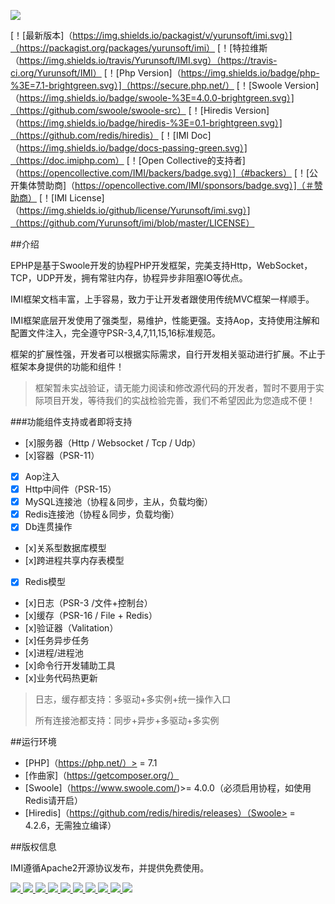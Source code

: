 <p align =“center”>
    <a href="https://www.imiphp.com" target="_blank">
        <img src =“https://raw.githubusercontent.com/Yurunsoft/IMI/dev/res/logo.png"alt =”imi“/>
    </A>
</ p>

[！[最新版本]（https://img.shields.io/packagist/v/yurunsoft/imi.svg）]（https://packagist.org/packages/yurunsoft/imi）
[！[特拉维斯（https://img.shields.io/travis/Yurunsoft/IMI.svg）（https://travis-ci.org/Yurunsoft/IMI）
[！[Php Version]（https://img.shields.io/badge/php-%3E=7.1-brightgreen.svg）]（https://secure.php.net/）
[！[Swoole Version]（https://img.shields.io/badge/swoole-%3E=4.0.0-brightgreen.svg）]（https://github.com/swoole/swoole-src）
[！[Hiredis Version]（https://img.shields.io/badge/hiredis-%3E=0.1-brightgreen.svg）]（https://github.com/redis/hiredis）
[！[IMI Doc]（https://img.shields.io/badge/docs-passing-green.svg）]（https://doc.imiphp.com）
[！[Open Collective的支持者]（https://opencollective.com/IMI/backers/badge.svg）]（#backers） 
[！[公开集体赞助商]（https://opencollective.com/IMI/sponsors/badge.svg）]（＃赞助商） 
[！[IMI License]（https://img.shields.io/github/license/Yurunsoft/imi.svg）]（https://github.com/Yurunsoft/imi/blob/master/LICENSE）

##介绍

EPHP是基于Swoole开发的协程PHP开发框架，完美支持Http，WebSocket，TCP，UDP开发，拥有常驻内存，协程异步非阻塞IO等优点。

IMI框架文档丰富，上手容易，致力于让开发者跟使用传统MVC框架一样顺手。

IMI框架底层开发使用了强类型，易维护，性能更强。支持Aop，支持使用注解和配置文件注入，完全遵守PSR-3,4,7,11,15,16标准规范。

框架的扩展性强，开发者可以根据实际需求，自行开发相关驱动进行扩展。不止于框架本身提供的功能和组件！

>框架暂未实战验证，请无能力阅读和修改源代码的开发者，暂时不要用于实际项目开发，等待我们的实战检验完善，我们不希望因此为您造成不便！

###功能组件支持或者即将支持

-  [x]服务器（Http / Websocket / Tcp / Udp）
-  [x]容器（PSR-11）
-  [x] Aop注入
-  [x] Http中间件（PSR-15）
-  [x] MySQL连接池（协程＆同步，主从，负载均衡）
-  [x] Redis连接池（协程＆同步，负载均衡）
-  [x] Db连贯操作
-  [x]关系型数据库模型
-  [x]跨进程共享内存表模型
-  [x] Redis模型
-  [x]日志（PSR-3 /文件+控制台）
-  [x]缓存（PSR-16 / File + Redis）
-  [x]验证器（Valitation）
-  [x]任务异步任务
-  [x]进程/进程池
-  [x]命令行开发辅助工具
-  [x]业务代码热更新

>日志，缓存都支持：多驱动+多实例+统一操作入口
> 
>所有连接池都支持：同步+异步+多驱动+多实例

##运行环境

-  [PHP]（https://php.net/）> = 7.1
-  [作曲家]（https://getcomposer.org/）
-  [Swoole]（https://www.swoole.com/)>= 4.0.0（必须启用协程，如使用Redis请开启）
-  [Hiredis]（https://github.com/redis/hiredis/releases）（Swoole> = 4.2.6，无需独立编译）

##版权信息

IMI遵循Apache2开源协议发布，并提供免费使用。

<a href="https://opencollective.com/IMI/sponsor/0/website" target="_blank"> <img src =“https://opencollective.com/IMI/sponsor/0/avatar.svg” > </A>
<a href="https://opencollective.com/IMI/sponsor/1/website" target="_blank"> <img src =“https://opencollective.com/IMI/sponsor/1/avatar.svg” > </A>
<a href="https://opencollective.com/IMI/sponsor/2/website" target="_blank"> <img src =“https://opencollective.com/IMI/sponsor/2/avatar.svg” > </A>
<a href="https://opencollective.com/IMI/sponsor/3/website" target="_blank"> <img src =“https://opencollective.com/IMI/sponsor/3/avatar.svg” > </A>
<a href="https://opencollective.com/IMI/sponsor/4/website" target="_blank"> <img src =“https://opencollective.com/IMI/sponsor/4/avatar.svg” > </A>
<a href="https://opencollective.com/IMI/sponsor/5/website" target="_blank"> <img src =“https://opencollective.com/IMI/sponsor/5/avatar.svg” > </A>
<a href="https://opencollective.com/IMI/sponsor/6/website" target="_blank"> <img src =“https://opencollective.com/IMI/sponsor/6/avatar.svg” > </A>
<a href="https://opencollective.com/IMI/sponsor/7/website" target="_blank"> <img src =“https://opencollective.com/IMI/sponsor/7/avatar.svg” > </A>
<a href="https://opencollective.com/IMI/sponsor/8/website" target="_blank"> <img src =“https://opencollective.com/IMI/sponsor/8/avatar.svg” > </A>
<a href="https://opencollective.com/IMI/sponsor/9/website" target="_blank"> <img src =“https://opencollective.com/IMI/sponsor/9/avatar.svg” > </A>